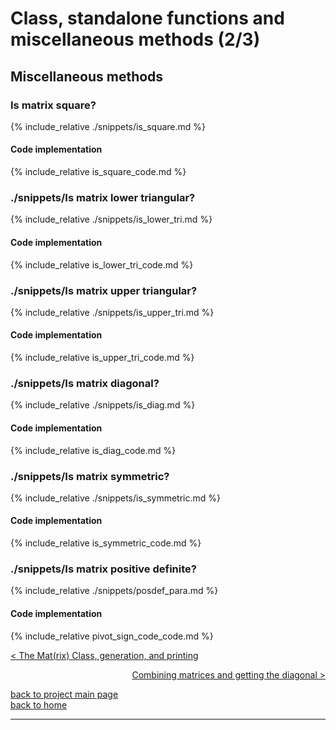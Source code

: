 # Class, standalone functions and miscellaneous methods (2/3)
## Miscellaneous methods 
### Is matrix square?
{% include_relative ./snippets/is_square.md %}
#### Code implementation
{% include_relative is_square_code.md %}

### ./snippets/Is matrix lower triangular?
{% include_relative ./snippets/is_lower_tri.md %}
#### Code implementation
{% include_relative is_lower_tri_code.md %}

### ./snippets/Is matrix upper triangular?
{% include_relative ./snippets/is_upper_tri.md %}
#### Code implementation
{% include_relative is_upper_tri_code.md %}

### ./snippets/Is matrix diagonal?
{% include_relative ./snippets/is_diag.md %}
#### Code implementation
{% include_relative is_diag_code.md %}

### ./snippets/Is matrix symmetric?
{% include_relative ./snippets/is_symmetric.md %}
#### Code implementation
{% include_relative is_symmetric_code.md %}

### ./snippets/Is matrix positive definite?
{% include_relative ./snippets/posdef_para.md %}
#### Code implementation
{% include_relative pivot_sign_code_code.md %}

[< The Mat(rix) Class, generation, and printing](./class_and_standalone_functions_1.md)

<div style="text-align: right">
<a href="https://matt-a-bennett.github.io/numpy_from_scratch/class_and_standalone_functions_3.html">Combining matrices and getting the diagonal ></a>
</div>

[back to project main page](./numpy_from_scratch.md)\
[back to home](../index.md)

---
<script src="https://utteranc.es/client.js"
        repo="Matt-A-Bennett/Matt-A-Bennett.github.io"
        issue-term="https://matt-a-bennett.github.io/numpy_from_scratch/class_and_standalone_functions_2.html"
        theme="github-light"
        crossorigin="anonymous"
        async>
</script>

